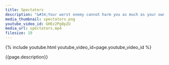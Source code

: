 ```yaml
---
title: Spectators
description: "&#34;Your worst enemy cannot harm you as much as your own thoughts, unguarded.&#34; – Buddha"
media_thumbnail: spectators.png
youtube_video_id: GHEz2Pg8pZU
media_url: spectators.mp4
filesize: 19
---
```


{% include youtube.html youtube_video_id=page.youtube_video_id %}

<div class="buddha_quote">{{page.description}}</div>
